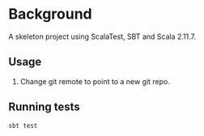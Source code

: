 # Background 

A skeleton project using ScalaTest, SBT and Scala 2.11.7.

## Usage

1. Change git remote to point to a new git repo.

## Running tests

`sbt test`
